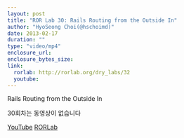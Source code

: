 ```yaml
---
layout: post
title: "ROR Lab 30: Rails Routing from the Outside In"
author: "HyoSeong Choi(@hschoimd)"
date: 2013-02-17
duration: ""
type: "video/mp4"
enclosure_url: 
enclosure_bytes_size: 
link:
  rorlab: http://rorlab.org/dry_labs/32
  youtube: 
---
```


<p>Rails Routing from the Outside In</p>

<p>30회차는 동영상이 없습니다</p>

<div class="btn-group">
  <a class="btn btn-default btn-xs" href="{{ page.link.youtube }}">YouTube</a>
  <a class="btn btn-default btn-xs" href="{{ page.link.rorlab }}">RORLab</a>
</div>